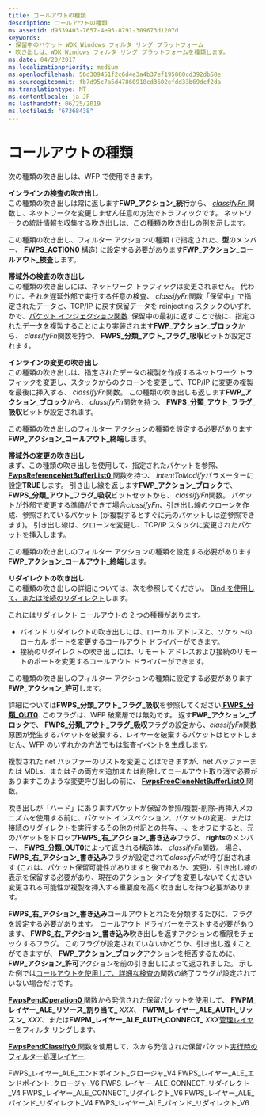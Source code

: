 ```yaml
---
title: コールアウトの種類
description: コールアウトの種類
ms.assetid: d9539403-7657-4e95-8791-309673d1207d
keywords:
- 保留中のパケット WDK Windows フィルタ リング プラットフォーム
- 吹き出しは、WDK Windows フィルタ リング プラットフォームを種類します。
ms.date: 04/20/2017
ms.localizationpriority: medium
ms.openlocfilehash: 56d309451f2c6d4e3a4b37ef195080cd392db58e
ms.sourcegitcommit: fb7d95c7a5d47860918cd3602efdd33b69dcf2da
ms.translationtype: MT
ms.contentlocale: ja-JP
ms.lasthandoff: 06/25/2019
ms.locfileid: "67368438"
---
```

# <a name="types-of-callouts"></a>コールアウトの種類


次の種類の吹き出しは、WFP で使用できます。

<a href="" id="inline-inspection-callout-------"></a>**インラインの検査の吹き出し**   
この種類の吹き出しは常に返します**FWP\_アクション\_続行**から、 [ *classifyFn* ](https://docs.microsoft.com/windows-hardware/drivers/ddi/content/fwpsk/nc-fwpsk-fwps_callout_classify_fn0)関数し、ネットワークを変更しません任意の方法でトラフィックです。 ネットワークの統計情報を収集する吹き出しは、この種類の吹き出しの例を示します。

この種類の吹き出し、フィルター アクションの種類 (で指定された、**型**のメンバー、 [ **FWPS\_ACTION0** ](https://docs.microsoft.com/windows/desktop/api/fwpstypes/ns-fwpstypes-fwps_action0_)構造) に設定する必要があります**FWP\_アクション\_コールアウト\_検査**します。

<a href="" id="out-of-band-inspection-callout-------"></a>**帯域外の検査の吹き出し**   
この種類の吹き出しには、ネットワーク トラフィックは変更されません。 代わりに、それを遅延外部で実行する任意の検査、 *classifyFn*関数「保留中」で指定されたデータと、TCP/IP に戻す保留データを reinjecting スタックのいずれかで、[パケット インジェクション関数](packet-injection-functions.md). 保留中の最初に返すことで後に、指定されたデータを複製することにより実装されます**FWP\_アクション\_ブロック**から、 *classifyFn*関数を持つ、 **FWPS\_分類\_アウト\_フラグ\_吸収**ビットが設定されます。

<a href="" id="inline-modification-callout-------"></a>**インラインの変更の吹き出し**   
この種類の吹き出しは、指定されたデータの複製を作成するネットワーク トラフィックを変更し、スタックからのクローンを変更して、TCP/IP に変更の複製を最後に挿入する、 *classifyFn*関数。 この種類の吹き出しも返します**FWP\_アクション\_ブロック**から、 *classifyFn*関数を持つ、 **FWPS\_分類\_アウト\_フラグ\_吸収**ビットが設定されます。

この種類の吹き出しのフィルター アクションの種類を設定する必要があります**FWP\_アクション\_コールアウト\_終端**します。

<a href="" id="out-of-band-modification-callout-------"></a>**帯域外の変更の吹き出し**   
まず、この種類の吹き出しを使用して、指定されたパケットを参照、 [ **FwpsReferenceNetBufferList0** ](https://docs.microsoft.com/windows-hardware/drivers/ddi/content/fwpsk/nf-fwpsk-fwpsreferencenetbufferlist0)関数を持つ、 *intentToModify*パラメーターに設定**TRUE**します。 引き出し線を返します**FWP\_アクション\_ブロック**で、 **FWPS\_分類\_アウト\_フラグ\_吸収**ビットセットから、 *classifyFn*関数。 パケットが外部で変更する準備ができて場合*classifyFn*、引き出し線のクローンを作成、参照されているパケット (が複製するとすぐに元のパケットしは逆参照できます)。 引き出し線は、クローンを変更し、TCP/IP スタックに変更されたパケットを挿入します。

この種類の吹き出しのフィルター アクションの種類を設定する必要があります**FWP\_アクション\_コールアウト\_終端**します。

<a href="" id="redirection-callout"></a>**リダイレクトの吹き出し**  
この種類の吹き出しの詳細については、次を参照してください。 [Bind を使用して、または接続のリダイレクト](using-bind-or-connect-redirection.md)します。

これにはリダイレクト コールアウトの 2 つの種類があります。

-   バインド リダイレクトの吹き出しには、ローカル アドレスと、ソケットのローカル ポートを変更するコールアウト ドライバーができます。
-   接続のリダイレクトの吹き出しには、リモート アドレスおよび接続のリモートのポートを変更するコールアウト ドライバーができます。

この種類の吹き出しのフィルター アクションの種類に設定する必要があります**FWP\_アクション\_許可**します。

詳細については**FWPS\_分類\_アウト\_フラグ\_吸収**を参照してください[ **FWPS\_分類\_OUT0**](https://docs.microsoft.com/windows/desktop/api/fwpstypes/ns-fwpstypes-fwps_classify_out0_). このフラグは、WFP 破棄層では無効です。 返す**FWP\_アクション\_ブロック**で、 **FWPS\_分類\_アウト\_フラグ\_吸収**フラグの設定から、*classifyFn*関数原因が発生するパケットを破棄する、レイヤーを破棄するパケットはヒットしません、WFP のいずれかの方法でもは監査イベントを生成します。

複製された net バッファーのリストを変更ことはできますが、net バッファーまたは MDLs、またはその両方を追加または削除してコールアウト取り消す必要がありますこのような変更呼び出しの前に、 [ **FwpsFreeCloneNetBufferList0** ](https://docs.microsoft.com/windows-hardware/drivers/ddi/content/fwpsk/nf-fwpsk-fwpsfreeclonenetbufferlist0)関数。

吹き出しが「ハード」にありますパケットが保留の参照/複製-削除-再挿入メカニズムを使用する前に、パケット インスペクション、パケットの変更、または接続のリダイレクトを実行するその他の付記との共存、-、をオフにすると、元のパケットをドロップ**FWPS\_右\_アクション\_書き込み**フラグ、 **rights**のメンバー、 [ **FWPS\_分類\_OUT0**](https://docs.microsoft.com/windows/desktop/api/fwpstypes/ns-fwpstypes-fwps_classify_out0_)によって返される構造体、 *classifyFn*関数。 場合、 **FWPS\_右\_アクション\_書き込み**フラグが設定されて*classifyFn*が呼び出されます (これは、パケット保留可能性がありますと後でれるか、変更)、引き出し線の表示を保留する必要があり、現在のアクション タイプを変更しないでください変更される可能性が複製を挿入する重要度を高く吹き出しを待つ必要があります。

**FWPS\_右\_アクション\_書き込み**コールアウトとれたを分類するたびに、フラグを設定する必要があります。 コールアウト ドライバーをテストする必要があります、 **FWPS\_右\_アクション\_書き込み**吹き出しを返すアクションの権限をチェックするフラグ。 このフラグが設定されていないかどうか、引き出し返すことができますが、 **FWP\_アクション\_ブロック**アクションを拒否するために、 **FWP\_アクション\_許可**アクションを前の引き出しによって返されました。 示した例では[コールアウトを使用して、詳細な検査の](using-a-callout-for-deep-inspection.md)関数の終了フラグが設定されていない場合だけです。

[ **FwpsPendOperation0** ](https://docs.microsoft.com/windows-hardware/drivers/ddi/content/fwpsk/nf-fwpsk-fwpspendoperation0)関数から発信された保留パケットを使用して、 **FWPM\_レイヤー\_ALE\_リソース\_割り当て\_** <em>XXX</em>、 **FWPM\_レイヤー\_ALE\_AUTH\_リッスン\_** <em>XXX</em>、または**FWPM\_レイヤー\_ALE\_AUTH\_CONNECT\_** <em>XXX</em>[管理レイヤーをフィルタ リング](https://docs.microsoft.com/windows-hardware/drivers/network/management-filtering-layer-identifiers)します。

[ **FwpsPendClassify0** ](https://docs.microsoft.com/windows-hardware/drivers/ddi/content/fwpsk/nf-fwpsk-fwpspendclassify0)関数を使用して、次から発信された保留パケット[実行時のフィルター処理レイヤー](https://docs.microsoft.com/windows-hardware/drivers/network/run-time-filtering-layer-identifiers):

FWPS\_レイヤー\_ALE\_エンドポイント\_クロージャ\_V4 FWPS\_レイヤー\_ALE\_エンドポイント\_クロージャ\_V6 FWPS\_レイヤー\_ALE\_CONNECT\_リダイレクト\_V4 FWPS\_レイヤー\_ALE\_CONNECT\_リダイレクト\_V6 FWPS\_レイヤー\_ALE\_バインド\_リダイレクト\_V4 FWPS\_レイヤー\_ALE\_バインド\_リダイレクト\_V6
 

 





